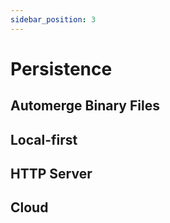 ```yaml
---
sidebar_position: 3
---
```


# Persistence

## Automerge Binary Files

## Local-first

## HTTP Server

## Cloud